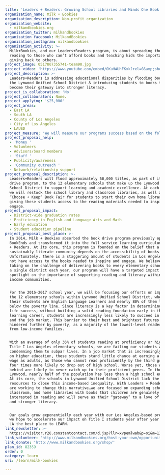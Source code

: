 ```yaml
---
title: 'Leaders + Readers: Growing School Libraries and Minds One Book At A Time'
organization_name: Milk + Bookies
organization_description: Non-profit organization
organization_website:
  - milkandbookies.org
organization_twitter: milkandbookies
organization_facebook: MilkandBookies
organization_instagram: milkandbookies
organization_activity: >-
  Milk+Bookies, and our Leaders+Readers program, is about spreading the love of
  reading to those who can’t afford books and teaching kids the importance of
  giving back to others.
project_image: 0517807355741-team90.jpg
project_video: 'https://www.youtube.com/embed/OKuHAUhFKxk?rel=0&amp;showinfo=0'
project_description: >-
  Leaders+Readers is addressing educational disparities by flooding books into
  the Lynwood Unified School District & introducing students to books that will
  become their gateway into stronger literacy.
project_is_collaboration: 'No'
project_collaborators: None.
project_applying: '$25,000'
project_areas:
  - East LA
  - South LA
  - County of Los Angeles
  - City of Los Angeles
  - LAUSD
project_measure: "We will measure our programs success based on the following: \n \n1)\tNumber of schools within the Lynwood Unified School District that receive a book delivery\n2)\tNumber of books provided in total and by school\n3)\tNumber of students impacted\n4)\tSuccess in engaging school administration and teachers to allow book deliveries and allocating resources to ensure books are incorporated into the school library and classroom libraries.\n5)\tNumber of students to participate in Choose + Keep Book Fairs\n\nTeacher survey findings are expected to be consistent with the following historical data:\n·      95% of teachers report an increase in student reading after receiving donated books\n·      Students with access to a variety of reading material have higher than average test scores\n \n·      Narrowing the “achievement gap” leads to lower truancy rates and increases in confidence and academic achievement."
project_proposal_help:
  - 'Money '
  - Volunteers
  - Advisors/board members
  - 'Staff '
  - Publicity/awareness
  - 'Community outreach '
  - Network/relationship support
project_proposal_description: >-
  Leaders+Readers will flood approximately 50,000 titles, as part of its book
  drive program, to the 12 elementary schools that make up the Lynwood Unified
  School District to support learning and academic excellence. At each school,
  we will restock the school library and classroom libraries, as well as hold a
  “Choose + Keep” Book Fair for students to start their own home libraries
  giving these students access to the reading materials needed to inspire and
  engage.
project_proposal_impact:
  - District-wide graduation rates
  - Proficiency in English and Language Arts and Math
  - Early education
  - Student education pipeline
project_proposal_best_place: >-
  In 2014, Milk + Bookies absorbed the book drive program previously operated by
  BookEnds and transformed it into the full service learning curriculum, Leaders
  + Readers. At its core, this program is founded on the belief that a
  sustainably literate community depends on the accessibility of books.
  Unfortunately, there is a staggering amount of students in Los Angeles that do
  not have access to the books needed to inspire and engage. We believe by
  taking on the challenge of delivering books to every elementary school within
  a single district each year, our program will have a targeted impact and put a
  spotlight on the importance of supporting reading and literacy within lower
  income communities. 


  For the 2016-2017 school year, we will be focusing our efforts on impacting
  the 12 elementary schools within Lynwood Unified School District, where 40% of
  their students are English Language Learners and nearly 80% of them live at or
  below the poverty line. Since literacy is a key factor in determining future
  life success, without building a solid reading foundation early in their
  learning career, students are increasingly less likely to succeed in academics
  and the job market. This barrier to their best and brightest futures is
  hindered further by poverty, as a majority of the lowest-level readers are
  from low-income families.   


  With an average of only 36% of students reading at proficiency or higher in
  Title I Los Angeles elementary schools, we are failing our students and
  condemning them to subpar lives. In a job market that is increasingly reliant
  on higher education, these students stand little chance at earning a livable
  wage as adults, as those who cannot read proficiently by the third grade are
  four times more likely to drop out of high school. Worse yet, those who fall
  behind are likely to never catch up to their proficient peers. In the city of
  Lynwood, nearly half of the population has less than a high school education.
  At its core, the schools in Lynwood Unified School District lack the necessary
  resources to close this income-based inequality. With Leaders + Readers, we
  are working to change this narrative…we are focused on expanding school,
  classroom, and home libraries with books that children are genuinely
  interested in reading and will serve as their “gateway” to a love of reading
  and stronger literacy.


  Our goals grow exponentially each year with our Los Angeles-based program and
  we hope to accelerate our impact on Title I students year after year and make
  LA the best place to LEARN.
link_newsletter: >-
  https://visitor.r20.constantcontact.com/d.jsp?llr=xvpemlwab&p=oi&m=1123515776695&sit=5bx5zsjkb&f=dde3738c-1e79-4060-ad2a-90b6a7ad31e4
link_volunteer: 'http://www.milkandbookies.org/host-your-own/opportunities/'
link_donate: 'http://www.milkandbookies.org/shop/'
plan_id: 82359
order: 0
category: learn
uri: /learn/milk-bookies

---
```

